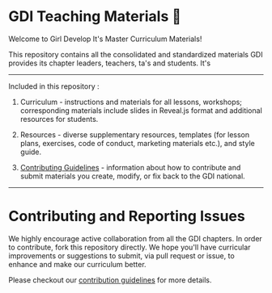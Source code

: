 # GDI Teaching Materials :rocket:
Welcome to Girl Develop It's Master Curriculum Materials!

This repository contains all the consolidated and standardized materials GDI provides its chapter leaders, teachers, ta's and students. It's

---

Included in this repository :
1. Curriculum - instructions and materials for all lessons, workshops; corresponding materials include slides in Reveal.js format and additional resources for students.

2. Resources - diverse supplementary resources, templates (for lesson plans, exercises, code of conduct, marketing materials etc.), and style guide.

3. [Contributing Guidelines](https://github.com/girldevelopit/gdi-core-teachingMaterials/curriculum-creation-guidelines.md) - information about how to contribute and submit materials you create, modify, or fix back to the GDI national.

---
# Contributing and Reporting Issues
We highly encourage active collaboration from all the GDI chapters. In order to contribute, fork this repository directly.  We hope you'll have curricular improvements or suggestions to submit, via pull request or issue, to enhance and make our curriculum better.

Please checkout our [contribution guidelines](https://github.com/girldevelopit/gdi-core-teachingMaterials/curriculum-creation-guidelines.md) for more details.
